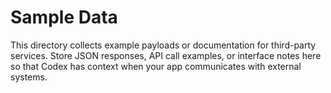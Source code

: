 # Sample Data

This directory collects example payloads or documentation for third-party services.
Store JSON responses, API call examples, or interface notes here so that Codex has
context when your app communicates with external systems.
